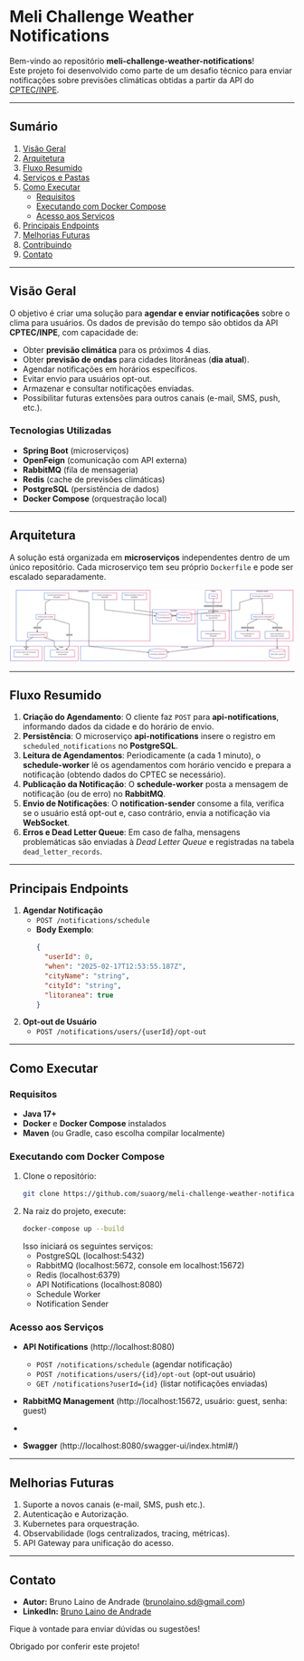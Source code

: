 # Meli Challenge Weather Notifications

Bem-vindo ao repositório **meli-challenge-weather-notifications**!  
Este projeto foi desenvolvido como parte de um desafio técnico para enviar notificações sobre previsões climáticas obtidas a partir da API do [CPTEC/INPE](http://servicos.cptec.inpe.br/XML/).

---

## Sumário

1. [Visão Geral](#visão-geral)
2. [Arquitetura](#arquitetura)
3. [Fluxo Resumido](#fluxo-resumido)
4. [Serviços e Pastas](#serviços-e-pastas)
5. [Como Executar](#como-executar)
   - [Requisitos](#requisitos)
   - [Executando com Docker Compose](#executando-com-docker-compose)
   - [Acesso aos Serviços](#acesso-aos-serviços)
6. [Principais Endpoints](#principais-endpoints)
7. [Melhorias Futuras](#melhorias-futuras)
8. [Contribuindo](#contribuindo)
9. [Contato](#contato)

---

## Visão Geral

O objetivo é criar uma solução para **agendar e enviar notificações** sobre o clima para usuários. Os dados de previsão do tempo são obtidos da API **CPTEC/INPE**, com capacidade de:

- Obter **previsão climática** para os próximos 4 dias.
- Obter **previsão de ondas** para cidades litorâneas (**dia atual**).
- Agendar notificações em horários específicos.
- Evitar envio para usuários opt-out.
- Armazenar e consultar notificações enviadas.
- Possibilitar futuras extensões para outros canais (e-mail, SMS, push, etc.).

### Tecnologias Utilizadas

- **Spring Boot** (microserviços)
- **OpenFeign** (comunicação com API externa)
- **RabbitMQ** (fila de mensageria)
- **Redis** (cache de previsões climáticas)
- **PostgreSQL** (persistência de dados)
- **Docker Compose** (orquestração local)

---

## Arquitetura

A solução está organizada em **microserviços** independentes dentro de um único repositório. Cada microserviço tem seu próprio `Dockerfile` e pode ser escalado separadamente.

![Fluxo do sistema](fluxoSistema.png)

---

## Fluxo Resumido

1. **Criação do Agendamento**: O cliente faz `POST` para **api-notifications**, informando dados da cidade e do horário de envio.
2. **Persistência**: O microserviço **api-notifications** insere o registro em `scheduled_notifications` no **PostgreSQL**.
3. **Leitura de Agendamentos**: Periodicamente (a cada 1 minuto), o **schedule-worker** lê os agendamentos com horário vencido e prepara a notificação (obtendo dados do CPTEC se necessário).
4. **Publicação da Notificação**: O **schedule-worker** posta a mensagem de notificação (ou de erro) no **RabbitMQ**.
5. **Envio de Notificações**: O **notification-sender** consome a fila, verifica se o usuário está opt-out e, caso contrário, envia a notificação via **WebSocket**.
6. **Erros e Dead Letter Queue**: Em caso de falha, mensagens problemáticas são enviadas à *Dead Letter Queue* e registradas na tabela `dead_letter_records`.

---

## Principais Endpoints

1. **Agendar Notificação**
   - `POST /notifications/schedule`
   - **Body Exemplo**:
     ```json
     {
       "userId": 0,
       "when": "2025-02-17T12:53:55.187Z",
       "cityName": "string",
       "cityId": "string",
       "litoranea": true
     }
     ```
2. **Opt-out de Usuário**
   - `POST /notifications/users/{userId}/opt-out`

---

## Como Executar

### Requisitos

- **Java 17+**
- **Docker** e **Docker Compose** instalados
- **Maven** (ou Gradle, caso escolha compilar localmente)

### Executando com Docker Compose

1. Clone o repositório:
   ```sh
   git clone https://github.com/suaorg/meli-challenge-weather-notifications.git
   ```
2. Na raiz do projeto, execute:
   ```sh
   docker-compose up --build
   ```
   Isso iniciará os seguintes serviços:
    - PostgreSQL (localhost:5432)
    - RabbitMQ (localhost:5672, console em localhost:15672)
    - Redis (localhost:6379)
    - API Notifications (localhost:8080)
    - Schedule Worker
    - Notification Sender

### Acesso aos Serviços

- **API Notifications** (http://localhost:8080)
    - `POST /notifications/schedule` (agendar notificação)
    - `POST /notifications/users/{id}/opt-out` (opt-out usuário)
    - `GET /notifications?userId={id}` (listar notificações enviadas)

- **RabbitMQ Management** (http://localhost:15672, usuário: guest, senha: guest)
- 
- **Swagger** (http://localhost:8080/swagger-ui/index.html#/)

---

## Melhorias Futuras

1. Suporte a novos canais (e-mail, SMS, push etc.).
2. Autenticação e Autorização.
3. Kubernetes para orquestração.
4. Observabilidade (logs centralizados, tracing, métricas).
5. API Gateway para unificação do acesso.

---

## Contato

- **Autor:** Bruno Laino de Andrade ([brunolaino.sd@gmail.com](mailto:brunolaino.sd@gmail.com))
- **LinkedIn:** [Bruno Laino de Andrade](https://www.linkedin.com/in/bruno-laino/)

Fique à vontade para enviar dúvidas ou sugestões!

Obrigado por conferir este projeto!
